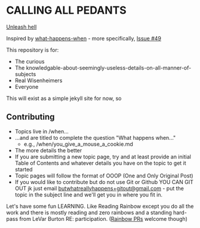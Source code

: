 # CALLING ALL PEDANTS

[Unleash hell](https://what-happens-when.github.io)

Inspired by [what-happens-when](https://github.com/alex/what-happens-when) - more specifically, [Issue #49](https://github.com/alex/what-happens-when/issues/49)

This repository is for:

* The curious
* The knowledgable-about-seemingly-useless-details-on-all-manner-of-subjects
* Real Wisenheimers
* Everyone

This will exist as a simple jekyll site for now, so

## Contributing

* Topics live in /when...
* ...and are titled to complete the question "What happens when..."
  * e.g., /when/you_give_a_mouse_a_cookie.md
* The more details the better
* If you are submitting a new topic page, try and at least provide an initial Table of Contents and whatever details you have on the topic to get it started
* Topic pages will follow the format of OOOP (One and Only Original Post)
* If you would like to contribute but do not use Git or Github YOU CAN GIT OUT jk just email butwhatreallyhappens+gitout@gmail.com - put the topic in the subject line and we'll get you in where you fit in.

Let's have some fun LEARNING. Like Reading Rainbow except you do all the work and there is mostly reading and zero rainbows and a standing hard-pass from LeVar Burton RE: participation. ([Rainbow PRs](http://blog.annharter.com/2015/08/12/blinking-commits.html) welcome though)